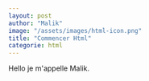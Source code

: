 ```yaml
---
layout: post
author: "Malik"
image: "/assets/images/html-icon.png"
title: "Commencer Html"
categorie: html
---
```




<p> Hello je m'appelle Malik. </p>

